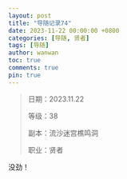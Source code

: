 ```yaml
---
layout: post
title: "导随记录74"
date: 2023-11-22 00:00:00 +0800
categories: [导随, 贤者]
tags: [导随]
author: wanwan
toc: true
comments: true
pin: true
---
```

> 日期：2023.11.22
>
> 等级：38
>
> 副本：流沙迷宫樵鸣洞
>
> 职业：贤者

没劲！